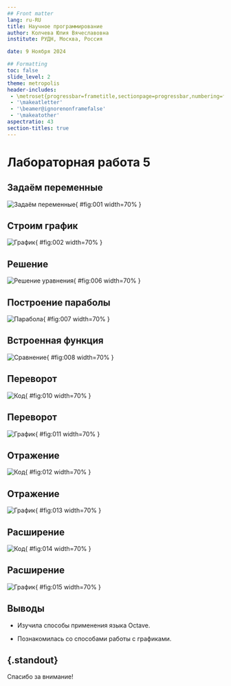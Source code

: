 ```yaml
---
## Front matter
lang: ru-RU
title: Научное программирование
author: Колчева Юлия Вячеславовна
institute: РУДН, Москва, Россия

date: 9 Ноября 2024

## Formatting
toc: false
slide_level: 2
theme: metropolis
header-includes: 
 - \metroset{progressbar=frametitle,sectionpage=progressbar,numbering=fraction}
 - '\makeatletter'
 - '\beamer@ignorenonframefalse'
 - '\makeatother'
aspectratio: 43
section-titles: true
---
```


# Лабораторная работа 5

## Задаём переменные

![Задаём переменные](image/1.png){ #fig:001 width=70% }

## Строим график

![График](image/2.png){ #fig:002 width=70% }

## Решение

![Решение уравнения](image/6.png){ #fig:006 width=70% }

## Построение параболы

![Парабола](image/7.png){ #fig:007 width=70% }

## Встроенная функция

![Сравнение](image/8.png){ #fig:008 width=70% }

## Переворот

![Код](image/10.png){ #fig:010 width=70% }

## Переворот

![График](image/11.png){ #fig:011 width=70% }

## Отражение

![Код](image/12.png){ #fig:012 width=70% }

## Отражение

![График](image/13.png){ #fig:013 width=70% }

## Расширение

![Код](image/14.png){ #fig:014 width=70% }

## Расширение

![График](image/15.png){ #fig:015 width=70% }



## Выводы

- Изучила способы применения языка Octave.

- Познакомилась со способами работы с графиками.


## {.standout}

Спасибо за внимание!

